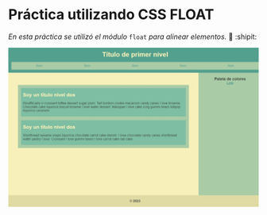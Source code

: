 # Práctica utilizando CSS FLOAT

*En esta práctica se utilizó el módulo* `float` *para alinear elementos.* :paw_prints: :shipit:

![Práctica con la cual se está aprendiendo el modelo de caja](IMG/float.jpeg)